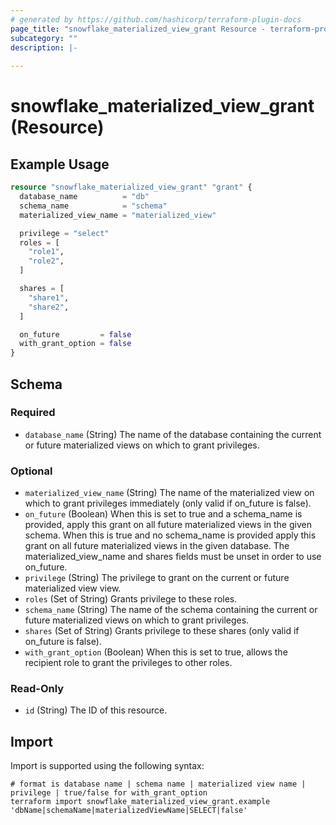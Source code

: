 ```yaml
---
# generated by https://github.com/hashicorp/terraform-plugin-docs
page_title: "snowflake_materialized_view_grant Resource - terraform-provider-snowflake"
subcategory: ""
description: |-
  
---
```


# snowflake_materialized_view_grant (Resource)



## Example Usage

```terraform
resource "snowflake_materialized_view_grant" "grant" {
  database_name          = "db"
  schema_name            = "schema"
  materialized_view_name = "materialized_view"

  privilege = "select"
  roles = [
    "role1",
    "role2",
  ]

  shares = [
    "share1",
    "share2",
  ]

  on_future         = false
  with_grant_option = false
}
```

<!-- schema generated by tfplugindocs -->
## Schema

### Required

- `database_name` (String) The name of the database containing the current or future materialized views on which to grant privileges.

### Optional

- `materialized_view_name` (String) The name of the materialized view on which to grant privileges immediately (only valid if on_future is false).
- `on_future` (Boolean) When this is set to true and a schema_name is provided, apply this grant on all future materialized views in the given schema. When this is true and no schema_name is provided apply this grant on all future materialized views in the given database. The materialized_view_name and shares fields must be unset in order to use on_future.
- `privilege` (String) The privilege to grant on the current or future materialized view view.
- `roles` (Set of String) Grants privilege to these roles.
- `schema_name` (String) The name of the schema containing the current or future materialized views on which to grant privileges.
- `shares` (Set of String) Grants privilege to these shares (only valid if on_future is false).
- `with_grant_option` (Boolean) When this is set to true, allows the recipient role to grant the privileges to other roles.

### Read-Only

- `id` (String) The ID of this resource.

## Import

Import is supported using the following syntax:

```shell
# format is database name | schema name | materialized view name | privilege | true/false for with_grant_option
terraform import snowflake_materialized_view_grant.example 'dbName|schemaName|materializedViewName|SELECT|false'
```
